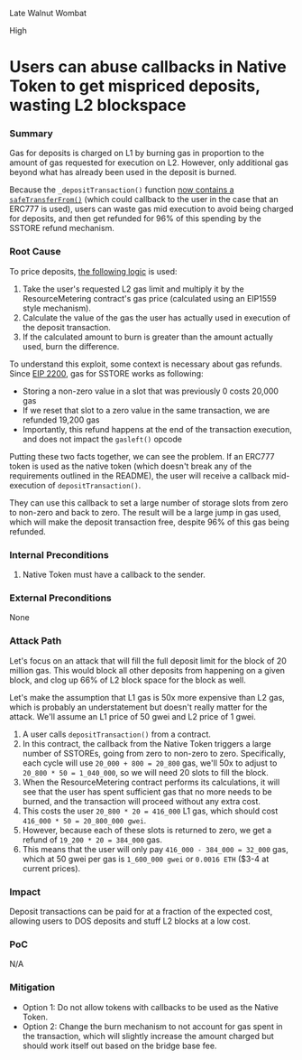 Late Walnut Wombat

High

# Users can abuse callbacks in Native Token to get mispriced deposits, wasting L2 blockspace

### Summary

Gas for deposits is charged on L1 by burning gas in proportion to the amount of gas requested for execution on L2. However, only additional gas beyond what has already been used in the deposit is burned.

Because the `_depositTransaction()` function [now contains a `safeTransferFrom()`](https://github.com/sherlock-audit/2024-08-tokamak-network/blob/main/tokamak-thanos/packages/tokamak/contracts-bedrock/src/L1/OptimismPortal2.sol#L529-L531) (which could callback to the user in the case that an ERC777 is used), users can waste gas mid execution to avoid being charged for deposits, and then get refunded for 96% of this spending by the SSTORE refund mechanism.

### Root Cause

To price deposits, [the following logic](https://github.com/sherlock-audit/2024-08-tokamak-network/blob/main/tokamak-thanos/packages/tokamak/contracts-bedrock/src/L1/ResourceMetering.sol#L126-L147) is used:
1) Take the user's requested L2 gas limit and multiply it by the ResourceMetering contract's gas price (calculated using an EIP1559 style mechanism).
2) Calculate the value of the gas the user has actually used in execution of the deposit transaction.
3) If the calculated amount to burn is greater than the amount actually used, burn the difference.

To understand this exploit, some context is necessary about gas refunds. Since [EIP 2200](https://github.com/ethereum/EIPs/blob/master/EIPS/eip-2200.md), gas for SSTORE works as following:
- Storing a non-zero value in a slot that was previously 0 costs 20,000 gas
- If we reset that slot to a zero value in the same transaction, we are refunded 19,200 gas
- Importantly, this refund happens at the end of the transaction execution, and does not impact the `gasleft()` opcode

Putting these two facts together, we can see the problem. If an ERC777 token is used as the native token (which doesn't break any of the requirements outlined in the README), the user will receive a callback mid-execution of `depositTransaction()`.

They can use this callback to set a large number of storage slots from zero to non-zero and back to zero. The result will be a large jump in gas used, which will make the deposit transaction free, despite 96% of this gas being refunded.

### Internal Preconditions

1. Native Token must have a callback to the sender.

### External Preconditions

None

### Attack Path

Let's focus on an attack that will fill the full deposit limit for the block of 20 million gas. This would block all other deposits from happening on a given block, and clog up 66% of L2 block space for the block as well.

Let's make the assumption that L1 gas is 50x more expensive than L2 gas, which is probably an understatement but doesn't really matter for the attack. We'll assume an L1 price of 50 gwei and L2 price of 1 gwei.

1. A user calls `depositTransaction()` from a contract.
2. In this contract, the callback from the Native Token triggers a large number of SSTOREs, going from zero to non-zero to zero. Specifically, each cycle will use `20_000 + 800 = 20_800` gas, we'll 50x to adjust to `20_800 * 50 = 1_040_000`, so we will need 20 slots to fill the block.
3. When the ResourceMetering contract performs its calculations, it will see that the user has spent sufficient gas that no more needs to be burned, and the transaction will proceed without any extra cost.
4. This costs the user `20_800 * 20 = 416_000` L1 gas, which should cost `416_000 * 50 = 20_800_000 gwei`.
5. However, because each of these slots is returned to zero, we get a refund of `19_200 * 20 = 384_000` gas.
6. This means that the user will only pay `416_000 - 384_000 = 32_000` gas, which at 50 gwei per gas is `1_600_000 gwei` or `0.0016 ETH` ($3-4 at current prices).

### Impact

Deposit transactions can be paid for at a fraction of the expected cost, allowing users to DOS deposits and stuff L2 blocks at a low cost.

### PoC

N/A

### Mitigation

- Option 1: Do not allow tokens with callbacks to be used as the Native Token.
- Option 2: Change the burn mechanism to not account for gas spent in the transaction, which will slightly increase the amount charged but should work itself out based on the bridge base fee.
